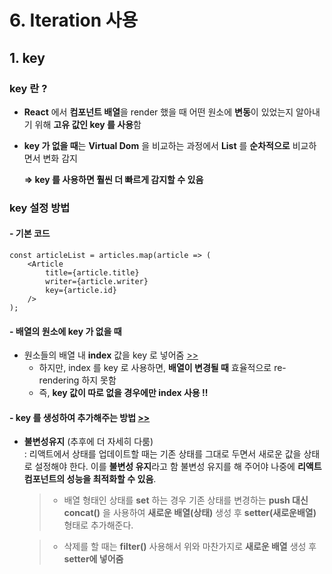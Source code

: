 # 6. Iteration 사용

## 1. key

### key 란 ?

- **React** 에서 **컴포넌트 배열**을 render 했을 때 어떤 원소에 **변동**이 있었는지 알아내기 위해 **고유 값인 key 를 사용**함
- **key 가 없을 때**는 **Virtual Dom** 을 비교하는 과정에서 **List** 를 **순차적으로** 비교하면서 변화 감지

  **=> key 를 사용하면 훨씬 더 빠르게 감지할 수 있음**

### key 설정 방법

#### - 기본 코드

    const articleList = articles.map(article => (
        <Article
            title={article.title}
            writer={article.writer}
            key={article.id}
        />
    );

#### - 배열의 원소에 key 가 없을 때

- 원소들의 배열 내 **index** 값을 key 로 넣어줌 [>>](./IterationSample.js)
  - 하지만, index 를 key 로 사용하면, **배열이 변경될 때** 효율적으로 re-rendering 하지 못함
  - 즉, **key 값이 따로 없을 경우에만 index 사용 !!**

#### - key 를 생성하여 추가해주는 방법 [>>](https://github.com/seong7/React_study/blob/master/src/6.Iteration/IterationSample.js#L17)

- **불변성유지** (추후에 더 자세히 다룸)  
  : 리액트에서 상태를 업데이트할 때는 기존 상태를 그대로 두면서 새로운 값을 상태로 설정해야 한다. 이를 **불변성 유지**라고 함 불변성 유지를 해 주어야 나중에 **리액트 컴포넌트의 성능을 최적화할 수 있음**.

  > - 배열 형태인 상태를 **set** 하는 경우 기존 상태를 변경하는 **push 대신**  
  >   **concat()** 을 사용하여 **새로운 배열(상태)** 생성 후 **setter(새로운배열)**  
  >   형태로 추가해준다.

  > - 삭제를 할 때는 **filter()** 사용해서 위와 마찬가지로 **새로운 배열** 생성 후 **setter에 넣어줌**
